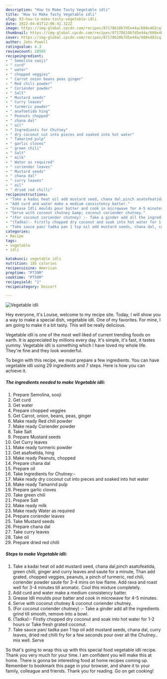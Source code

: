 ```yaml
---
description: "How to Make Tasty Vegetable idli"
title: "How to Make Tasty Vegetable idli"
slug: 93-how-to-make-tasty-vegetable-idli
date: 2022-04-01T12:06:41.322Z
image: https://img-global.cpcdn.com/recipes/87178610b7d5e44a/680x482cq70/vegetable-idli-recipe-main-photo.jpg
thumbnail: https://img-global.cpcdn.com/recipes/87178610b7d5e44a/680x482cq70/vegetable-idli-recipe-main-photo.jpg
cover: https://img-global.cpcdn.com/recipes/87178610b7d5e44a/680x482cq70/vegetable-idli-recipe-main-photo.jpg
author: John Powell
ratingvalue: 4.3
reviewcount: 28565
recipeingredient:
- " Semolina sooji"
- " curd"
- " water"
- " chopped veggies"
- " Carrot onion beans peas ginger"
- " Red chili powder"
- " Coriender powder"
- " Salt"
- " Mustard seeds"
- " Curry leaves"
- " turmeric powder"
- " asafoetida hing"
- " Peanuts chopped"
- " chana dal"
- " oil"
- " Ingredients for Chutney"
- " dry coconut cut into pieces and soaked into hot water"
- " Tamarind pulp"
- " garlic cloves"
- " green chili"
- " Salt"
- " milk"
- " Water as required"
- " coriender leaves"
- " Mustard seeds"
- " chana dal"
- " curry leaves"
- " oil"
- " dried red chilli"
recipeinstructions:
- "Take a kadai heat oil add mustard seed, chana dal,pinch asatofeatida, green chilli, ginger and curry leaves and saute for a minute, Than add grated, chopped veggies, peanuts, a pinch of turmeric, red chili, coriender powder saute for 3-4 mins on low flame. Add rava and roast well for 3-4 minutes till aromatic. Cool this mixture completely."
- "Add curd and water make a medium consistency batter."
- "Grease Idli moulds pour batter and cook in microwave for 4-5 minutes."
- "Serve with coconut chutney &amp; coconut coriender chutney."
- "(For coconut coriender chutney) :- Take a ginder add all the ingredients grind till smooth, remove into a bowl."
- "(Tadka):- Firstly chopped dry coconut and soak into hot water for 1-2 hours or Take fresh grated coconut."
- "Take sauce pan/ tadka pan 1 tsp oil add mustard seeds, chana dal, curry leaves, dried red chilli fry for a few seconds pour over all the Chutney.. mix well. Serve"
categories:
- Recipe
tags:
- vegetable
- idli

katakunci: vegetable idli 
nutrition: 185 calories
recipecuisine: American
preptime: "PT39M"
cooktime: "PT50M"
recipeyield: "1"
recipecategory: Dessert

---
```



![Vegetable idli](https://img-global.cpcdn.com/recipes/87178610b7d5e44a/680x482cq70/vegetable-idli-recipe-main-photo.jpg)

Hey everyone, it's Louise, welcome to my recipe site. Today, I will show you a way to make a special dish, vegetable idli. One of my favorites. For mine, I am going to make it a bit tasty. This will be really delicious.



Vegetable idli is one of the most well liked of current trending foods on earth. It is appreciated by millions every day. It's simple, it's fast, it tastes yummy. Vegetable idli is something which I have loved my whole life. They're fine and they look wonderful.


To begin with this recipe, we must prepare a few ingredients. You can have vegetable idli using 29 ingredients and 7 steps. Here is how you can achieve it.

<!--inarticleads1-->

##### The ingredients needed to make Vegetable idli:

1. Prepare  Semolina, sooji
1. Get  curd
1. Get  water
1. Prepare  chopped veggies
1. Get  Carrot, onion, beans, peas, ginger
1. Make ready  Red chili powder
1. Make ready  Coriender powder
1. Take  Salt
1. Prepare  Mustard seeds
1. Get  Curry leaves
1. Make ready  turmeric powder
1. Get  asafoetida, hing
1. Make ready  Peanuts, chopped
1. Prepare  chana dal
1. Prepare  oil
1. Take  Ingredients for Chutney:-
1. Make ready  dry coconut cut into pieces and soaked into hot water
1. Make ready  Tamarind pulp
1. Prepare  garlic cloves
1. Take  green chili
1. Prepare  Salt
1. Make ready  milk
1. Make ready  Water as required
1. Prepare  coriender leaves
1. Take  Mustard seeds
1. Prepare  chana dal
1. Take  curry leaves
1. Take  oil
1. Prepare  dried red chilli




<!--inarticleads2-->

##### Steps to make Vegetable idli:

1. Take a kadai heat oil add mustard seed, chana dal,pinch asatofeatida, green chilli, ginger and curry leaves and saute for a minute, Than add grated, chopped veggies, peanuts, a pinch of turmeric, red chili, coriender powder saute for 3-4 mins on low flame. Add rava and roast well for 3-4 minutes till aromatic. Cool this mixture completely.
1. Add curd and water make a medium consistency batter.
1. Grease Idli moulds pour batter and cook in microwave for 4-5 minutes.
1. Serve with coconut chutney &amp; coconut coriender chutney.
1. (For coconut coriender chutney) :- Take a ginder add all the ingredients grind till smooth, remove into a bowl.
1. (Tadka):- Firstly chopped dry coconut and soak into hot water for 1-2 hours or Take fresh grated coconut.
1. Take sauce pan/ tadka pan 1 tsp oil add mustard seeds, chana dal, curry leaves, dried red chilli fry for a few seconds pour over all the Chutney.. mix well. Serve




So that's going to wrap this up with this special food vegetable idli recipe. Thank you very much for your time. I am confident you will make this at home. There is gonna be interesting food at home recipes coming up. Remember to bookmark this page in your browser, and share it to your family, colleague and friends. Thank you for reading. Go on get cooking!
